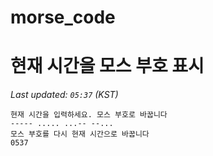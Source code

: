 # morse_code
# 현재 시간을 모스 부호 표시
<!-- MORSE_TIME_START -->
_Last updated: `05:37` (KST)_

```
현재 시간을 입력하세요. 모스 부호로 바꿉니다
----- ..... ...-- --...
모스 부호를 다시 현재 시간으로 바꿉니다
0537
```
<!-- MORSE_TIME_END -->
